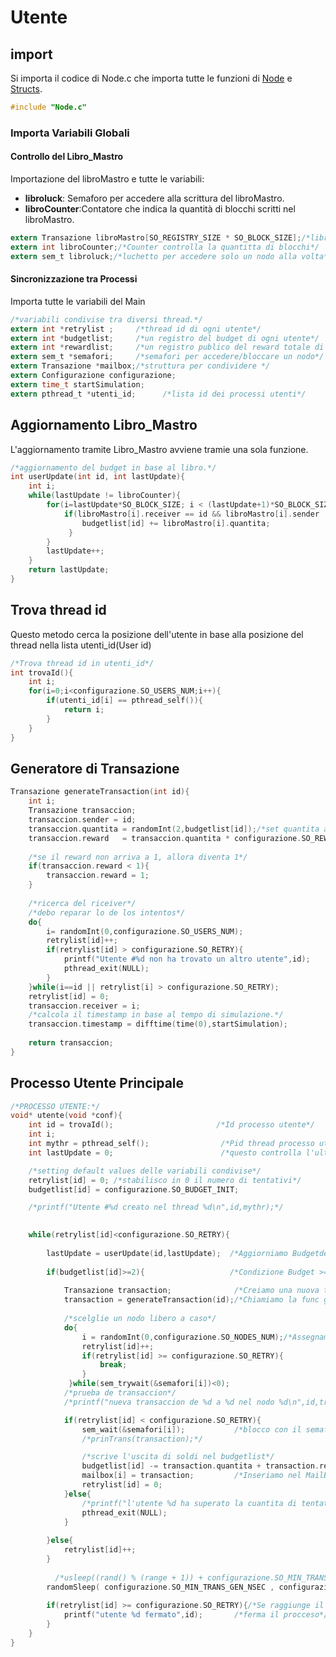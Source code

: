 # Utente
## import
Si importa il codice di Node.c che importa tutte le
funzioni di [Node](Node.md) e [Structs](Structs.md).

```c User.c
#include "Node.c"

```

### Importa Variabili Globali
#### Controllo del Libro_Mastro
Importazione del libroMastro e tutte le variabili:
- __libroluck__:   Semaforo per accedere alla scrittura del libroMastro.
- __libroCounter__:Contatore che indica la quantità di blocchi scritti nel libroMastro.

```c User.c
extern Transazione libroMastro[SO_REGISTRY_SIZE * SO_BLOCK_SIZE];/*libro mastro dove si scrivono tutte le transazioni.*/
extern int libroCounter;/*Counter controlla la quantitta di blocchi*/
extern sem_t libroluck;/*luchetto per accedere solo un nodo alla volta*/

```

#### Sincronizzazione tra Processi

Importa tutte le variabili del Main 

```c User.c
/*variabili condivise tra diversi thread.*/
extern int *retrylist ;     /*thread id di ogni utente*/
extern int *budgetlist;     /*un registro del budget di ogni utente*/
extern int *rewardlist;     /*un registro publico del reward totale di ogni nodo.*/
extern sem_t *semafori;     /*semafori per accedere/bloccare un nodo*/
extern Transazione *mailbox;/*struttura per condividere */
extern Configurazione configurazione;
extern time_t startSimulation;
extern pthread_t *utenti_id;      /*lista id dei processi utenti*/

```

## Aggiornamento Libro_Mastro

L'aggiornamento tramite Libro_Mastro avviene tramie una sola funzione. 

```c User.c
/*aggiornamento del budget in base al libro.*/
int userUpdate(int id, int lastUpdate){
	int i;
    while(lastUpdate != libroCounter){
		for(i=lastUpdate*SO_BLOCK_SIZE; i < (lastUpdate+1)*SO_BLOCK_SIZE; i++){
			if(libroMastro[i].receiver == id && libroMastro[i].sender != -1){
	    	    budgetlist[id] += libroMastro[i].quantita;
	    	 }
        }
        lastUpdate++;
	}
    return lastUpdate;
}

```
## Trova thread id
Questo metodo cerca la posizione dell'utente in base alla posizione del 
thread nella lista utenti_id(User id)
```c User.c
/*Trova thread id in utenti_id*/
int trovaId(){
    int i;
    for(i=0;i<configurazione.SO_USERS_NUM;i++){
        if(utenti_id[i] == pthread_self()){
            return i;
        }
    }
}

```

## Generatore di Transazione

```c User.c
Transazione generateTransaction(int id){
    int i;
	Transazione transaccion;
    transaccion.sender = id;
    transaccion.quantita = randomInt(2,budgetlist[id]);/*set quantita a caso*/
	transaccion.reward   = transaccion.quantita * configurazione.SO_REWARD/100;/*percentuale de la quantita*/
    
	/*se il reward non arriva a 1, allora diventa 1*/
    if(transaccion.reward < 1){
		transaccion.reward = 1;
    }
    
    /*ricerca del riceiver*/
    /*debo reparar lo de los intentos*/
    do{
		i= randomInt(0,configurazione.SO_USERS_NUM);
        retrylist[id]++;
        if(retrylist[id] > configurazione.SO_RETRY){
            printf("Utente #%d non ha trovato un altro utente",id);
            pthread_exit(NULL);
        }
	}while(i==id || retrylist[i] > configurazione.SO_RETRY);
    retrylist[id] = 0;
	transaccion.receiver = i;
	/*calcola il timestamp in base al tempo di simulazione.*/
	transaccion.timestamp = difftime(time(0),startSimulation);
    
	return transaccion;
}

```

## Processo Utente Principale

```c User.c
/*PROCESSO UTENTE:*/
void* utente(void *conf){
	int id = trovaId();                       /*Id processo utente*/
    int i;
    int mythr = pthread_self();                /*Pid thread processo utente*/
    int lastUpdate = 0;                        /*questo controlla l'ultima versione del libro mastro*/

	/*setting default values delle variabili condivise*/
    retrylist[id] = 0; /*stabilisco in 0 il numero di tentativi*/
	budgetlist[id] = configurazione.SO_BUDGET_INIT;

	/*printf("Utente #%d creato nel thread %d\n",id,mythr);*/
    

	while(retrylist[id]<configurazione.SO_RETRY){
    
		lastUpdate = userUpdate(id,lastUpdate);  /*Aggiorniamo Budgetdel Processo Utente*/
    
		if(budgetlist[id]>=2){                   /*Condizione Budget >= 2*/                                
    
			Transazione transaction;              /*Creiamo una nuova transazione*/
			transaction = generateTransaction(id);/*Chiamiamo la func generateTransaction*/
    
			/*scelglie un nodo libero a caso*/
			do{
	    	    i = randomInt(0,configurazione.SO_NODES_NUM);/*Assegnamo ad i, id random nodo*/
	    	    retrylist[id]++;
	    	    if(retrylist[id] >= configurazione.SO_RETRY){
		    		break;
	    	    }
	    	 }while(sem_trywait(&semafori[i])<0);
	    	/*prueba de transaccion*/
		    /*printf("nueva transaccion de %d a %d nel nodo %d\n",id,transaction.receiver,i);*/

			if(retrylist[id] < configurazione.SO_RETRY){
	    	    sem_wait(&semafori[i]);           /*blocco con il semaforo*/
	    	    /*prinTrans(transaction);*/

                /*scrive l'uscita di soldi nel budgetlist*/
	    	    budgetlist[id] -= transaction.quantita + transaction.reward;
	    	    mailbox[i] = transaction;         /*Inseriamo nel MailBox del nostro Nodo la transazione*/
	    	    retrylist[id] = 0;
	    	}else{
	    	    /*printf("l'utente %d ha superato la cuantita di tentativi\n",id);*/
	    	    pthread_exit(NULL);
	    	}
    
        }else{
			retrylist[id]++;
		}
    
          /*usleep((rand() % (range + 1)) + configurazione.SO_MIN_TRANS_GEN_NSEC);/*Tempo di Attesa Random della trasazione*/
		randomSleep( configurazione.SO_MIN_TRANS_GEN_NSEC , configurazione.SO_MAX_TRANS_GEN_NSEC);
    
		if(retrylist[id] >= configurazione.SO_RETRY){/*Se raggiunge il n° max di tentativi*/
			printf("utente %d fermato",id);       /*ferma il procceso*/
		}
    }
}
```
